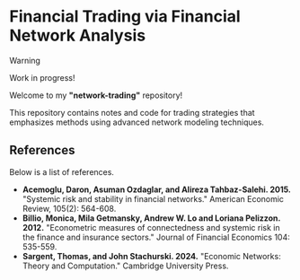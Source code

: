# Financial Trading via Financial Network Analysis

> [!WARNING]
> Work in progress!

Welcome to my **"network-trading"** repository!

This repository contains notes and code for trading strategies that emphasizes methods using advanced network modeling techniques. 

## References

Below is a list of references.

- **Acemoglu, Daron, Asuman Ozdaglar, and Alireza Tahbaz-Salehi. 2015.** "Systemic risk and stability in financial networks." American Economic Review, 105(2): 564-608.
- **Billio, Monica, Mila Getmansky, Andrew W. Lo and Loriana Pelizzon. 2012.** "Econometric measures of connectedness and systemic risk in the finance and insurance sectors." Journal of Financial Economics 104: 535-559.
- **Sargent, Thomas, and John Stachurski. 2024.** "Economic Networks: Theory and Computation." Cambridge University Press.
